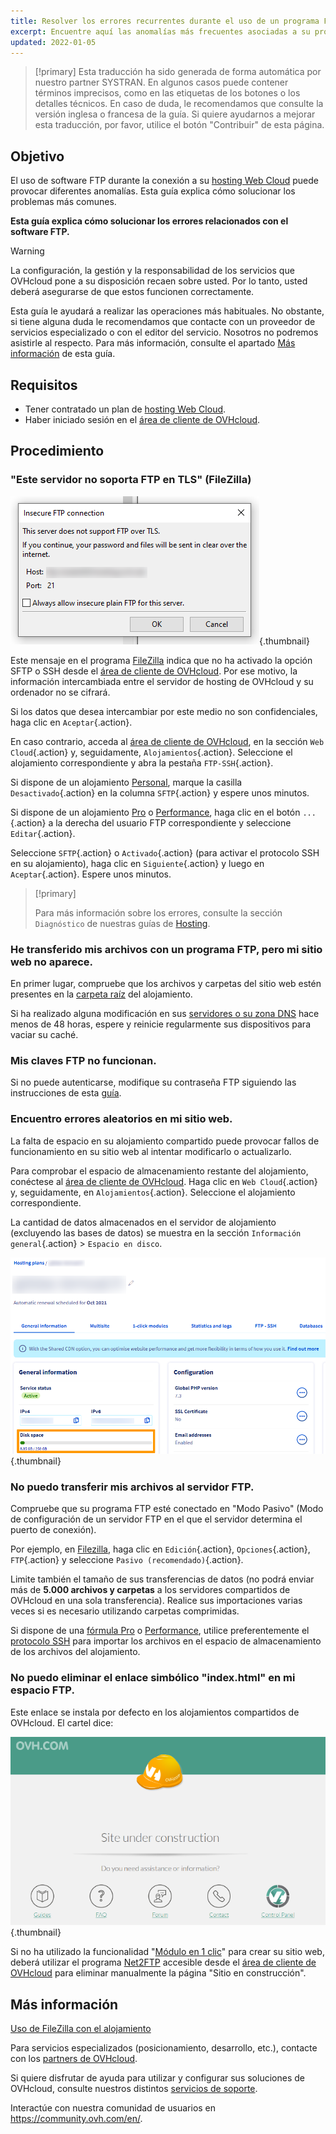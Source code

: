 ```yaml
---
title: Resolver los errores recurrentes durante el uso de un programa FTP
excerpt: Encuentre aquí las anomalías más frecuentes asociadas a su programa FTP
updated: 2022-01-05
---
```


> [!primary]
> Esta traducción ha sido generada de forma automática por nuestro partner SYSTRAN. En algunos casos puede contener términos imprecisos, como en las etiquetas de los botones o los detalles técnicos. En caso de duda, le recomendamos que consulte la versión inglesa o francesa de la guía. Si quiere ayudarnos a mejorar esta traducción, por favor, utilice el botón "Contribuir" de esta página.
>

## Objetivo

El uso de software FTP durante la conexión a su [hosting Web Cloud](https://www.ovhcloud.com/es-es/web-hosting/) puede provocar diferentes anomalías. Esta guía explica cómo solucionar los problemas más comunes.

**Esta guía explica cómo solucionar los errores relacionados con el software FTP.**

> [!warning]
>
> La configuración, la gestión y la responsabilidad de los servicios que OVHcloud pone a su disposición recaen sobre usted. Por lo tanto, usted deberá asegurarse de que estos funcionen correctamente.
>
> Esta guía le ayudará a realizar las operaciones más habituales. No obstante, si tiene alguna duda le recomendamos que contacte con un proveedor de servicios especializado o con el editor del servicio. Nosotros no podremos asistirle al respecto. Para más información, consulte el apartado [Más información](#gofurther) de esta guía.
>

## Requisitos

- Tener contratado un plan de [hosting Web Cloud](https://www.ovhcloud.com/es-es/web-hosting/).
- Haber iniciado sesión en el [área de cliente de OVHcloud](https://www.ovh.com/auth/?action=gotomanager&from=https://www.ovh.es/&ovhSubsidiary=es).

## Procedimiento

### "Este servidor no soporta FTP en TLS" (FileZilla)

![filezilla_error](images/filezilla_error.png){.thumbnail}

Este mensaje en el programa [FileZilla](/pages/web_cloud/web_hosting/ftp_filezilla_user_guide) indica que no ha activado la opción SFTP o SSH desde el [área de cliente de OVHcloud](https://www.ovh.com/auth/?action=gotomanager&from=https://www.ovh.es/&ovhSubsidiary=es). Por ese motivo, la información intercambiada entre el servidor de hosting de OVHcloud y su ordenador no se cifrará.

Si los datos que desea intercambiar por este medio no son confidenciales, haga clic en `Aceptar`{.action}.

En caso contrario, acceda al [área de cliente de OVHcloud](https://www.ovh.com/auth/?action=gotomanager&from=https://www.ovh.es/&ovhSubsidiary=es), en la sección `Web Cloud`{.action} y, seguidamente, `Alojamientos`{.action}. Seleccione el alojamiento correspondiente y abra la pestaña `FTP-SSH`{.action}.

Si dispone de un alojamiento [Personal](https://www.ovhcloud.com/es-es/web-hosting/personal-offer/), marque la casilla `Desactivado`{.action} en la columna `SFTP`{.action} y espere unos minutos.

Si dispone de un alojamiento [Pro](https://www.ovhcloud.com/es-es/web-hosting/professional-offer/) o [Performance](https://www.ovhcloud.com/es-es/web-hosting/performance-offer/), haga clic en el botón `...`{.action} a la derecha del usuario FTP correspondiente y seleccione `Editar`{.action}.

Seleccione `SFTP`{.action} o `Activado`{.action} (para activar el protocolo SSH en su alojamiento), haga clic en `Siguiente`{.action} y luego en `Aceptar`{.action}. Espere unos minutos.

> [!primary]
>
> Para más información sobre los errores, consulte la sección `Diagnóstico` de nuestras guías de [Hosting](/products/web-cloud-hosting).
>

### He transferido mis archivos con un programa FTP, pero mi sitio web no aparece.

En primer lugar, compruebe que los archivos y carpetas del sitio web estén presentes en la [carpeta raíz](/pages/web_cloud/web_hosting/hosting_how_to_get_my_website_online#23-cargar-los-archivos-en-el-espacio-de-almacenamiento) del alojamiento.

Si ha realizado alguna modificación en sus [servidores o su zona DNS](/pages/web_cloud/domains/dns_zone_edit#entender-el-concepto-de-dns) hace menos de 48 horas, espere y reinicie regularmente sus dispositivos para vaciar su caché.

### Mis claves FTP no funcionan.

Si no puede autenticarse, modifique su contraseña FTP siguiendo las instrucciones de esta [guía](/pages/web_cloud/web_hosting/ftp_change_password).

### Encuentro errores aleatorios en mi sitio web.

La falta de espacio en su alojamiento compartido puede provocar fallos de funcionamiento en su sitio web al intentar modificarlo o actualizarlo.

Para comprobar el espacio de almacenamiento restante del alojamiento, conéctese al [área de cliente de OVHcloud](https://www.ovh.com/auth/?action=gotomanager&from=https://www.ovh.es/&ovhSubsidiary=es). Haga clic en `Web Cloud`{.action} y, seguidamente, en `Alojamientos`{.action}. Seleccione el alojamiento correspondiente.

La cantidad de datos almacenados en el servidor de alojamiento (excluyendo las bases de datos) se muestra en la sección `Información general`{.action} > `Espacio en disco`.

![disk_space](images/disk_space.png){.thumbnail}

### No puedo transferir mis archivos al servidor FTP.

Compruebe que su programa FTP esté conectado en "Modo Pasivo" (Modo de configuración de un servidor FTP en el que el servidor determina el puerto de conexión).

Por ejemplo, en [Filezilla](/pages/web_cloud/web_hosting/ftp_filezilla_user_guide), haga clic en `Edición`{.action}, `Opciones`{.action}, `FTP`{.action} y seleccione `Pasivo (recomendado)`{.action}.

Limite también el tamaño de sus transferencias de datos (no podrá enviar más de **5.000 archivos y carpetas** a los servidores compartidos de OVHcloud en una sola transferencia). Realice sus importaciones varias veces si es necesario utilizando carpetas comprimidas.

Si dispone de una [fórmula Pro](https://www.ovhcloud.com/es-es/web-hosting/professional-offer/) o [Performance](https://www.ovhcloud.com/es-es/web-hosting/performance-offer/), utilice preferentemente el [protocolo SSH](/pages/web_cloud/web_hosting/ssh_on_webhosting) para importar los archivos en el espacio de almacenamiento de los archivos del alojamiento.

### No puedo eliminar el enlace simbólico "index.html" en mi espacio FTP.

Este enlace se instala por defecto en los alojamientos compartidos de OVHcloud. El cartel dice:

![site_under_construction](images/site_under_construction.png){.thumbnail}

Si no ha utilizado la funcionalidad "[Módulo en 1 clic](/pages/web_cloud/web_hosting/cms_install_1_click_modules)" para crear su sitio web, deberá utilizar el programa [Net2FTP](/pages/web_cloud/web_hosting/ftp_connection#21-conexion-mediante-un-explorador-ftp) accesible desde el [área de cliente de OVHcloud](https://www.ovh.com/auth/?action=gotomanager&from=https://www.ovh.es/&ovhSubsidiary=es) para eliminar manualmente la página "Sitio en construcción".

## Más información <a name="gofurther"></a>

[Uso de FileZilla con el alojamiento](/pages/web_cloud/web_hosting/ftp_filezilla_user_guide)

Para servicios especializados (posicionamiento, desarrollo, etc.), contacte con los [partners de OVHcloud](https://partner.ovhcloud.com/es-es/directory/).

Si quiere disfrutar de ayuda para utilizar y configurar sus soluciones de OVHcloud, consulte nuestros distintos [servicios de soporte](https://www.ovhcloud.com/es-es/support-levels/).

Interactúe con nuestra comunidad de usuarios en <https://community.ovh.com/en/>.
